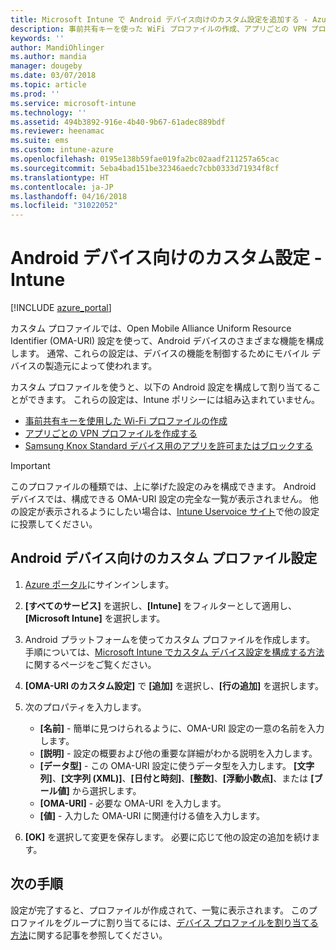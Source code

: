 ```yaml
---
title: Microsoft Intune で Android デバイス向けのカスタム設定を追加する - Azure | Microsoft Docs
description: 事前共有キーを使った WiFi プロファイルの作成、アプリごとの VPN プロファイルの作成、Samsung Knox Standard デバイスのアプリの許可/拒否などを Microsoft Intune で行うには、Android デバイス用のカスタム プロファイルを追加または作成します
keywords: ''
author: MandiOhlinger
ms.author: mandia
manager: dougeby
ms.date: 03/07/2018
ms.topic: article
ms.prod: ''
ms.service: microsoft-intune
ms.technology: ''
ms.assetid: 494b3892-916e-4b40-9b67-61adec889bdf
ms.reviewer: heenamac
ms.suite: ems
ms.custom: intune-azure
ms.openlocfilehash: 0195e138b59fae019fa2bc02aadf211257a65cac
ms.sourcegitcommit: 5eba4bad151be32346aedc7cbb0333d71934f8cf
ms.translationtype: HT
ms.contentlocale: ja-JP
ms.lasthandoff: 04/16/2018
ms.locfileid: "31022052"
---
```

# <a name="custom-settings-for-android-devices---intune"></a>Android デバイス向けのカスタム設定 - Intune

[!INCLUDE [azure_portal](./includes/azure_portal.md)]

カスタム プロファイルでは、Open Mobile Alliance Uniform Resource Identifier (OMA-URI) 設定を使って、Android デバイスのさまざまな機能を構成します。 通常、これらの設定は、デバイスの機能を制御するためにモバイル デバイスの製造元によって使われます。

カスタム プロファイルを使うと、以下の Android 設定を構成して割り当てることができます。 これらの設定は、Intune ポリシーには組み込まれていません。

- [事前共有キーを使用した Wi-Fi プロファイルの作成](/intune/wi-fi-profile-shared-key)
- [アプリごとの VPN プロファイルを作成する](/intune/android-pulse-secure-per-app-vpn)
- [Samsung Knox Standard デバイス用のアプリを許可またはブロックする](/intune/samsung-knox-apps-allow-block)

>[!IMPORTANT]
> このプロファイルの種類では、上に挙げた設定のみを構成できます。 Android デバイスでは、構成できる OMA-URI 設定の完全な一覧が表示されません。 他の設定が表示されるようにしたい場合は、[Intune Uservoice サイト](https://microsoftintune.uservoice.com/forums/291681-ideas)で他の設定に投票してください。

## <a name="custom-profile-settings-for-android-devices"></a>Android デバイス向けのカスタム プロファイル設定

1. [Azure ポータル](https://portal.azure.com)にサインインします。 
2. **[すべてのサービス]** を選択し、**[Intune]** をフィルターとして適用し、**[Microsoft Intune]** を選択します。
3. Android プラットフォームを使ってカスタム プロファイルを作成します。 手順については、[Microsoft Intune でカスタム デバイス設定を構成する方法](custom-settings-configure.md)に関するページをご覧ください。
4. **[OMA-URI のカスタム設定]** で **[追加]** を選択し、**[行の追加]** を選択します。
5. 次のプロパティを入力します。

   - **[名前]** - 簡単に見つけられるように、OMA-URI 設定の一意の名前を入力します。
   - **[説明]** - 設定の概要および他の重要な詳細がわかる説明を入力します。
   - **[データ型]** - この OMA-URI 設定に使うデータ型を入力します。 **[文字列]**、**[文字列 (XML)]**、**[日付と時刻]**、**[整数]**、**[浮動小数点]**、または **[ブール値]** から選択します。
   - **[OMA-URI]** - 必要な OMA-URI を入力します。
   - **[値]** - 入力した OMA-URI に関連付ける値を入力します。

6. **[OK]** を選択して変更を保存します。 必要に応じて他の設定の追加を続けます。

## <a name="next-steps"></a>次の手順

設定が完了すると、プロファイルが作成されて、一覧に表示されます。 このプロファイルをグループに割り当てるには、[デバイス プロファイルを割り当てる方法](device-profile-assign.md)に関する記事を参照してください。
